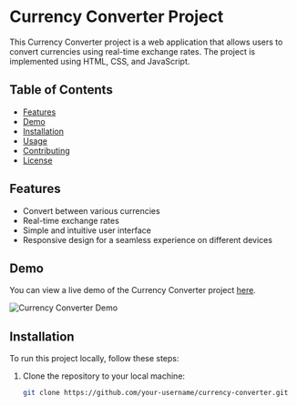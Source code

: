 # Currency Converter Project

This Currency Converter project is a web application that allows users to convert currencies using real-time exchange rates. The project is implemented using HTML, CSS, and JavaScript.

## Table of Contents

- [Features](#features)
- [Demo](#demo)
- [Installation](#installation)
- [Usage](#usage)
- [Contributing](#contributing)
- [License](#license)

## Features

- Convert between various currencies
- Real-time exchange rates
- Simple and intuitive user interface
- Responsive design for a seamless experience on different devices

## Demo

You can view a live demo of the Currency Converter project [here](#).

![Currency Converter Demo](demo.gif)

## Installation

To run this project locally, follow these steps:

1. Clone the repository to your local machine:

   ```bash
   git clone https://github.com/your-username/currency-converter.git

